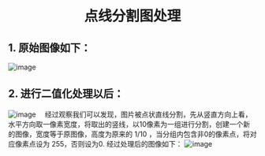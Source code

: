 # <center> 点线分割图处理
## 1. 原始图像如下：
![image](https://wanyonggangdage.github.io/Images/7.png)
## 2. 进行二值化处理以后：
![image](https://wanyonggangdage.github.io/Images/8.PNG)
&ensp;&ensp;经过观察我们可以发现，图片被点状直线分割，先从竖直方向上看，水平方向取一像素宽度，将取出的竖线，以10像素为一组进行分割，创建一个新的图像，宽度等于原图像，高度为原来的 1/10 ，当分组内包含非0的像素点，将对应像素点设为 255，否则设为0. 
经过处理后的图像如下：
![image](https://wanyonggangdage.github.io/Images/9.PNG)